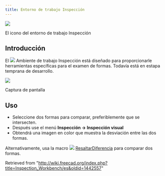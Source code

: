 ```yaml
---
title: Entorno de trabajo Inspección
---
```

![](/images/Workbench_Inspection.svg)

El icono del entorno de trabajo Inspección

## Introducción

El ![](/images/Workbench_Inspection.svg) Ambiente de trabajo Inspección está diseñado para proporcionarle herramientas específicas para el examen de formas.
Todavía está en estapa temprana de desarrollo.

![](/images/InspectionEx.png)

Captura de pantalla

## Uso

* Seleccione dos formas para comparar, preferiblemente que se intersecten.
* Después use el menú **Inspección → Inspección visual**
* Obtendrá una imagen en color que muestra la desviación entre las dos formas.

Alternativamente, usa la macro ![](/images/HighlightDifference.png) [ResaltarDiferencia](/index.php?title=Macro_HighlightDifference/es&action=edit&redlink=1 "Macro HighlightDifference/es (page does not exist)") para comparar dos formas.

Retrieved from "<http://wiki.freecad.org/index.php?title=Inspection_Workbench/es&oldid=1442557>"